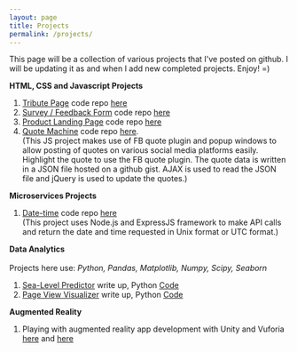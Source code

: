 ```yaml
---
layout: page
title: Projects
permalink: /projects/
---
```


This page will be a collection of various projects that I've posted on github.
I will be updating it as and when I add new completed projects. Enjoy! =)

**HTML, CSS and Javascript Projects**

1. [Tribute Page](https://ye-song.github.io/Tribute-Page/) code repo [here](https://github.com/ye-song/Tribute-Page)
2. [Survey / Feedback Form](https://ye-song.github.io/Survey-Form/) code repo [here](https://github.com/ye-song/Survey-Form)
3. [Product Landing Page](https://ye-song.github.io/Product-Landing-Page/) code repo [here](https://github.com/ye-song/Product-Landing-Page)
4. [Quote Machine](https://ye-song.github.io/Quote-machine/) code repo [here](https://github.com/ye-song/Quote-machine). <br>(This JS project makes use of FB quote plugin and popup windows to allow posting of quotes on various social media platforms easily. Highlight the quote to use the FB quote plugin. The quote data is written in a JSON file hosted on a github gist. AJAX is used to read the JSON file and jQuery is used to update the quotes.)

**Microservices Projects**

1. [Date-time](https://date-time-microservice.herokuapp.com/) code repo [here](https://github.com/ye-song/Timestamp)
<br>(This project uses Node.js and ExpressJS framework to make API calls and return the date and time requested in Unix format or UTC format.)

**Data Analytics**<br><br>
Projects here use:
*Python, Pandas, Matplotlib, Numpy, Scipy, Seaborn*

1. [Sea-Level Predictor](https://ye-song.github.io/Sea-Level-Predictor/) write up, Python [Code](https://github.com/ye-song/sea-level-predictor/blob/master/sea_level_predictor.py)
2. [Page View Visualizer](https://ye-song.github.io/Page-View-Visualizer/) write up, Python [Code](https://github.com/ye-song/page-view-time-series-visualizer/blob/master/time_series_visualizer.py)


**Augmented Reality**
1. Playing with augmented reality app development with Unity and Vuforia [here](https://youtu.be/vNy3hk1xOqU) and [here](https://youtu.be/Z7ElGF7F0m0)
